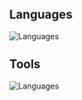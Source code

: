 ## Languages
![Languages](https://skillicons.dev/icons?i=py,lua,bash,rust,html,css,js)

## Tools
![Languages](https://skillicons.dev/icons?i=linux,nix,git,docker,neovim)
